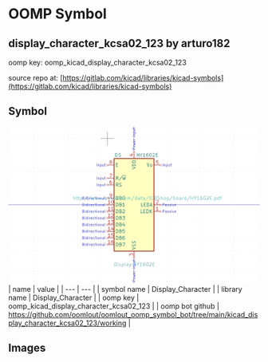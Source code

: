 # OOMP Symbol  
## display_character_kcsa02_123  by arturo182  
  
oomp key: oomp_kicad_display_character_kcsa02_123  
  
source repo at: [https://gitlab.com/kicad/libraries/kicad-symbols](https://gitlab.com/kicad/libraries/kicad-symbols)  
## Symbol  
  
[![working.png](working_600.png)](working.png)  
| name | value | 
| --- | --- | 
| symbol name | Display_Character | 
| library name | Display_Character | 
| oomp key | oomp_kicad_display_character_kcsa02_123 | 
| oomp bot github | https://github.com/oomlout/oomlout_oomp_symbol_bot/tree/main/kicad_display_character_kcsa02_123/working | 
## Images  
